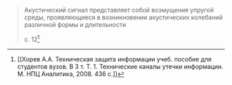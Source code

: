 >Акустический сигнал представляет собой возмущения упругой среды, проявляющиеся в возникновении акустических колебаний различной формы и длительности
>
>с. 12[^1]


[^1]:[[Хорев А.А. Техническая защита информации учеб. пособие для студентов вузов. В 3 т. Т. 1. Технические каналы утечки информации. М. НПЦ Аналитика, 2008. 436 с.]]